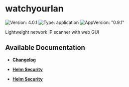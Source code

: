 # watchyourlan

![Version: 4.0.1](https://img.shields.io/badge/Version-4.0.1-informational?style=flat-square) ![Type: application](https://img.shields.io/badge/Type-application-informational?style=flat-square) ![AppVersion: "0.9.1"](https://img.shields.io/badge/AppVersion-"0.9.1"-informational?style=flat-square)

Lightweight network IP scanner with web GUI

## Available Documentation

- [**Changelog**](CHANGELOG)

- [**Helm Security**](container-security)

- [**Helm Security**](helm-security)

